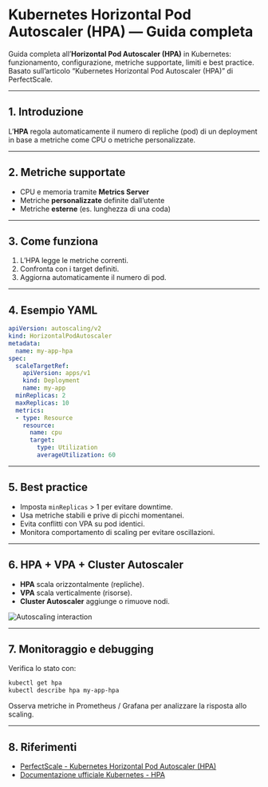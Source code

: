 # Kubernetes Horizontal Pod Autoscaler (HPA) — Guida completa

Guida completa all’**Horizontal Pod Autoscaler (HPA)** in Kubernetes: funzionamento, configurazione, metriche supportate, limiti e best practice.  
Basato sull’articolo “Kubernetes Horizontal Pod Autoscaler (HPA)” di PerfectScale.

---

## 1. Introduzione

L’**HPA** regola automaticamente il numero di repliche (pod) di un deployment in base a metriche come CPU o metriche personalizzate.


---

## 2. Metriche supportate

- CPU e memoria tramite **Metrics Server**
- Metriche **personalizzate** definite dall’utente
- Metriche **esterne** (es. lunghezza di una coda)

---

## 3. Come funziona

1. L’HPA legge le metriche correnti.  
2. Confronta con i target definiti.  
3. Aggiorna automaticamente il numero di pod.

---

## 4. Esempio YAML

```yaml
apiVersion: autoscaling/v2
kind: HorizontalPodAutoscaler
metadata:
  name: my-app-hpa
spec:
  scaleTargetRef:
    apiVersion: apps/v1
    kind: Deployment
    name: my-app
  minReplicas: 2
  maxReplicas: 10
  metrics:
  - type: Resource
    resource:
      name: cpu
      target:
        type: Utilization
        averageUtilization: 60
```

---

## 5. Best practice

- Imposta `minReplicas` > 1 per evitare downtime.  
- Usa metriche stabili e prive di picchi momentanei.  
- Evita conflitti con VPA su pod identici.  
- Monitora comportamento di scaling per evitare oscillazioni.

---

## 6. HPA + VPA + Cluster Autoscaler

- **HPA** scala orizzontalmente (repliche).  
- **VPA** scala verticalmente (risorse).  
- **Cluster Autoscaler** aggiunge o rimuove nodi.  

![Autoscaling interaction](https://www.perfectscale.io/hs-fs/hubfs/k8s-autoscaling-overview.png)

---

## 7. Monitoraggio e debugging

Verifica lo stato con:
```bash
kubectl get hpa
kubectl describe hpa my-app-hpa
```
Osserva metriche in Prometheus / Grafana per analizzare la risposta allo scaling.

---

## 8. Riferimenti

- [PerfectScale - Kubernetes Horizontal Pod Autoscaler (HPA)](https://www.perfectscale.io/blog/kubernetes-horizontal-pod-autoscaler-hpa)
- [Documentazione ufficiale Kubernetes - HPA](https://kubernetes.io/docs/tasks/run-application/horizontal-pod-autoscale/)
